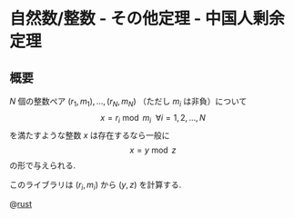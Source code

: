 # 自然数/整数 - その他定理 - 中国人剰余定理

## 概要

$N$ 個の整数ペア $(r_1, m_1), \ldots, (r_N, m_N)$ （ただし $m_i$ は非負）について
$$x = r_i \bmod m_i ~~ \forall i=1,2,\ldots,N$$
を満たすような整数 $x$ は存在するなら一般に
$$x = y \bmod z$$
の形で与えられる.

このライブラリは $(r_i, m_i)$ から $(y,z)$ を計算する.

@[rust](procon-rs/src/num/chinese_remainder_theorem.rs)
